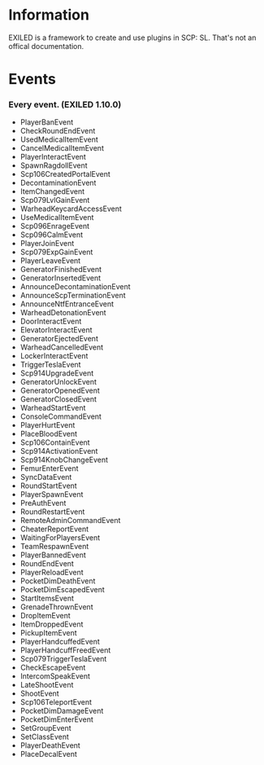 # Information
EXILED is a framework to create and use plugins in SCP: SL.
That's not an offical documentation.

# Events
### Every event. (EXILED 1.10.0)

- PlayerBanEvent
- CheckRoundEndEvent
- UsedMedicalItemEvent
- CancelMedicalItemEvent
- PlayerInteractEvent
- SpawnRagdollEvent
- Scp106CreatedPortalEvent
- DecontaminationEvent
- ItemChangedEvent
- Scp079LvlGainEvent
- WarheadKeycardAccessEvent
- UseMedicalItemEvent
- Scp096EnrageEvent
- Scp096CalmEvent
- PlayerJoinEvent
- Scp079ExpGainEvent
- PlayerLeaveEvent
- GeneratorFinishedEvent
- GeneratorInsertedEvent
- AnnounceDecontaminationEvent
- AnnounceScpTerminationEvent
- AnnounceNtfEntranceEvent
- WarheadDetonationEvent
- DoorInteractEvent
- ElevatorInteractEvent
- GeneratorEjectedEvent
- WarheadCancelledEvent
- LockerInteractEvent
- TriggerTeslaEvent
- Scp914UpgradeEvent
- GeneratorUnlockEvent
- GeneratorOpenedEvent
- GeneratorClosedEvent
- WarheadStartEvent
- ConsoleCommandEvent
- PlayerHurtEvent
- PlaceBloodEvent
- Scp106ContainEvent
- Scp914ActivationEvent
- Scp914KnobChangeEvent
- FemurEnterEvent
- SyncDataEvent
- RoundStartEvent
- PlayerSpawnEvent
- PreAuthEvent
- RoundRestartEvent
- RemoteAdminCommandEvent
- CheaterReportEvent
- WaitingForPlayersEvent
- TeamRespawnEvent
- PlayerBannedEvent
- RoundEndEvent
- PlayerReloadEvent
- PocketDimDeathEvent
- PocketDimEscapedEvent
- StartItemsEvent
- GrenadeThrownEvent
- DropItemEvent
- ItemDroppedEvent
- PickupItemEvent
- PlayerHandcuffedEvent
- PlayerHandcuffFreedEvent
- Scp079TriggerTeslaEvent
- CheckEscapeEvent
- IntercomSpeakEvent
- LateShootEvent
- ShootEvent
- Scp106TeleportEvent
- PocketDimDamageEvent
- PocketDimEnterEvent
- SetGroupEvent
- SetClassEvent
- PlayerDeathEvent
- PlaceDecalEvent

